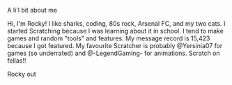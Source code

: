 A li'l bit about me

Hi, I'm Rocky! I like sharks, coding, 80s rock, Arsenal FC, and my two cats. I started Scratching because I was learning about it in school. I tend to make games and random "tools" and features. My message record is 15,423 because I got featured. My favourite Scratcher is probably @Yersinia07 for games (so underrated) and @-LegendGaming- for animations. Scratch on fellas!!

Rocky out